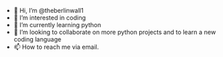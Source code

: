 - 👋 Hi, I’m @theberlinwall1
- 👀 I’m interested in coding
- 🌱 I’m currently learning python
- 💞️ I’m looking to collaborate on more python projects and to learn a new coding language
- 📫 How to reach me via email.

<!---
theberlinwall1/theberlinwall1 is a ✨ special ✨ repository because its `README.md` (this file) appears on your GitHub profile.
You can click the Preview link to take a look at your changes.
--->
